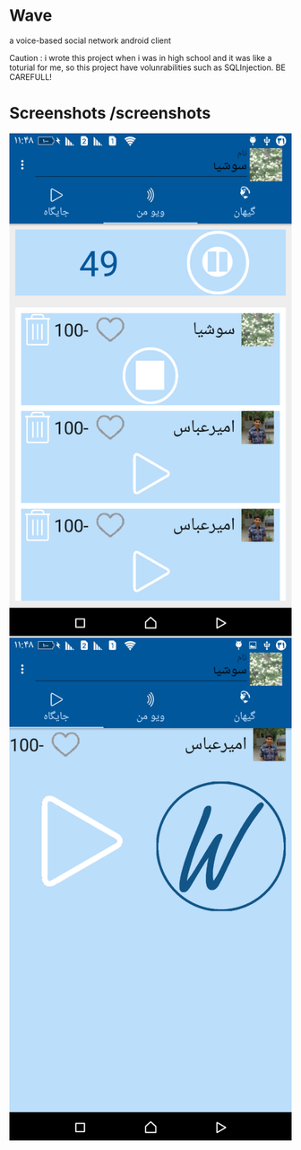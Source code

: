# Wave
a voice-based social network android client 

Caution : i wrote this project when i was in high school and it was like a toturial for me, so this project have volunrabilities such as SQLInjection. BE CAREFULL!

# Screenshots /screenshots

  ![screen](screenshots/2.png)
  ![screen](screenshots/3.png)
